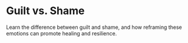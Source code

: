 # Guilt vs. Shame

Learn the difference between guilt and shame, and how reframing these emotions can promote healing and resilience.